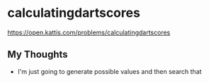 # calculatingdartscores

<https://open.kattis.com/problems/calculatingdartscores>

## My Thoughts

- I'm just going to generate possible values and then search that
